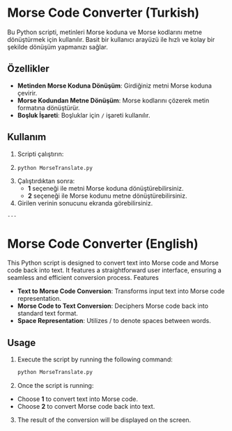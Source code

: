 # Morse Code Converter (Turkish)

Bu Python scripti, metinleri Morse koduna ve Morse kodlarını metne dönüştürmek için kullanılır. Basit bir kullanıcı arayüzü ile hızlı ve kolay bir şekilde dönüşüm yapmanızı sağlar.

## Özellikler
- **Metinden Morse Koduna Dönüşüm**: Girdiğiniz metni Morse koduna çevirir.
- **Morse Kodundan Metne Dönüşüm**: Morse kodlarını çözerek metin formatına dönüştürür.
- **Boşluk İşareti**: Boşluklar için `/` işareti kullanılır.

## Kullanım
1. Scripti çalıştırın:
2. 
   ```bash
   python MorseTranslate.py
   
3. Çalıştırdıktan sonra:
   - **1** seçeneği ile metni Morse koduna dönüştürebilirsiniz.
   - **2** seçeneği ile Morse kodunu metne dönüştürebilirsiniz.
4. Girilen verinin sonucunu ekranda görebilirsiniz.

`---`

# Morse Code Converter (English)

This Python script is designed to convert text into Morse code and Morse code back into text. It features a straightforward user interface, ensuring a seamless and efficient conversion process.
Features

- **Text to Morse Code Conversion**: Transforms input text into Morse code representation.
- **Morse Code to Text Conversion**: Deciphers Morse code back into standard text format.
- **Space Representation**: Utilizes / to denote spaces between words.

## Usage
1. Execute the script by running the following command:
 
    ```bash
   python MorseTranslate.py

2. Once the script is running:
- Choose **1** to convert text into Morse code.
- Choose **2** to convert Morse code back into text.
3. The result of the conversion will be displayed on the screen.






    
